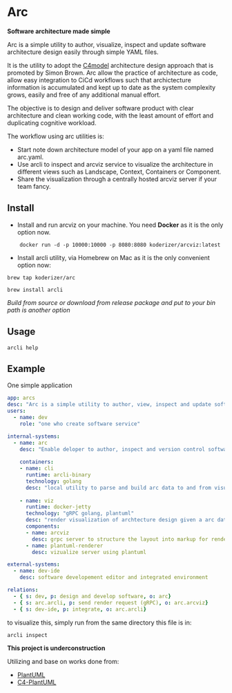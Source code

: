 # Arc

__Software architecture made simple__

Arc is a simple utility to author, visualize, inspect and update software architecture design easily through simple YAML files. 

It is the utility to adopt the [C4model](https://c4model.com) architecture design approach that is promoted by Simon Brown. Arc allow the practice of architecture as code, allow easy integration to CiCd workflows such that archictecture information is accumulated and kept up to date as the system complexity grows, easily and free of any additional manual effort. 

The objective is to design and deliver software product with clear architecture and clean working code, with the least amount of effort and duplicating cognitive workload. 

The workflow using arc utilities is: 
 - Start note down architecture model of your app on a yaml file named arc.yaml.
 - Use arcli to inspect and arcviz service to visualize the architecture in different views such as Landscape, Context, Containers or Component.
 - Share the visualization through a centrally hosted arcviz server if your team fancy.  

## Install

- Install and run arcviz on your machine. You need  __Docker__ as it is the only option now.
```
    docker run -d -p 10000:10000 -p 8080:8080 koderizer/arcviz:latest
```

- Install arcli utility, via Homebrew on Mac as it is the only convenient option now:
```
brew tap koderizer/arc

brew install arcli
```

_Build from source or download from release package and put to your bin path is another option_

## Usage
    arcli help


## Example
One simple application 
```yaml
app: arcs
desc: "Arc is a simple utility to author, view, inspect and update software architecture design"
users:
  - name: dev
    role: "one who create software service"

internal-systems:
  - name: arc
    desc: "Enable deloper to author, inspect and version control software systems design and code."
  
    containers:
    - name: cli
      runtime: arcli-binary
      technology: golang
      desc: "local utility to parse and build arc data to and from visualizations"
  
    - name: viz
      runtime: docker-jetty
      technology: "gRPC golang, plantuml"
      desc: "render visualization of archtecture design given a arc data blob specifications"
      components:
      - name: arcviz
        desc: grpc server to structure the layout into markup for renderer
      - name: plantuml-renderer
        desc: vizualize server using plantuml

external-systems:
  - name: dev-ide
    desc: software developement editor and integrated environment

relations:
  - { s: dev, p: design and develop software, o: arc}
  - { s: arc.arcli, p: send render request (gRPC), o: arc.arcviz}
  - { s: dev-ide, p: integrate, o: arc.arcli}
```

to visualize this, simply run from the same directory this file is in:

    arcli inspect 


**This project is underconstruction**

Utilizing and base on works done from:
- [PlantUML](https://github.com/plantuml/plantuml)
- [C4-PlantUML](https://github.com/RicardoNiepel/C4-PlantUML)